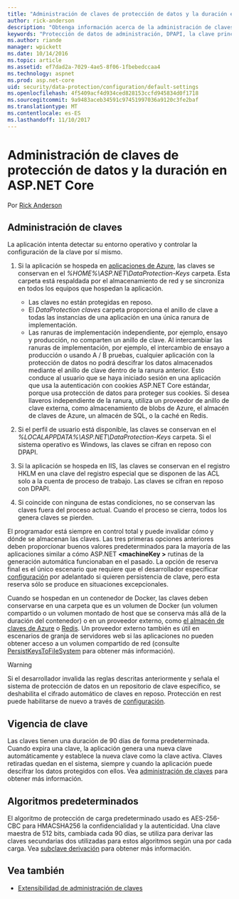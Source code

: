 ```yaml
---
title: "Administración de claves de protección de datos y la duración en ASP.NET Core"
author: rick-anderson
description: "Obtenga información acerca de la administración de claves de protección de datos y la duración en ASP.NET Core."
keywords: "Protección de datos de administración, DPAPI, la clave principal de ASP.NET, vigencia de clave"
ms.author: riande
manager: wpickett
ms.date: 10/14/2016
ms.topic: article
ms.assetid: ef7dad2a-7029-4ae5-8f06-1fbebedccaa4
ms.technology: aspnet
ms.prod: asp.net-core
uid: security/data-protection/configuration/default-settings
ms.openlocfilehash: 4f5409acf4d934ced828153ccfd945834d0f1718
ms.sourcegitcommit: 9a9483aceb34591c97451997036a9120c3fe2baf
ms.translationtype: MT
ms.contentlocale: es-ES
ms.lasthandoff: 11/10/2017
---
```

# <a name="data-protection-key-management-and-lifetime-in-aspnet-core"></a>Administración de claves de protección de datos y la duración en ASP.NET Core

Por [Rick Anderson](https://twitter.com/RickAndMSFT)

## <a name="key-management"></a>Administración de claves

La aplicación intenta detectar su entorno operativo y controlar la configuración de la clave por sí mismo.

1. Si la aplicación se hospeda en [aplicaciones de Azure](https://azure.microsoft.com/services/app-service/), las claves se conservan en el *%HOME%\ASP.NET\DataProtection-Keys* carpeta. Esta carpeta está respaldada por el almacenamiento de red y se sincroniza en todos los equipos que hospedan la aplicación.
   * Las claves no están protegidas en reposo.
   * El *DataProtection claves* carpeta proporciona el anillo de clave a todas las instancias de una aplicación en una única ranura de implementación.
   * Las ranuras de implementación independiente, por ejemplo, ensayo y producción, no comparten un anillo de clave. Al intercambiar las ranuras de implementación, por ejemplo, el intercambio de ensayo a producción o usando A / B pruebas, cualquier aplicación con la protección de datos no podrá descifrar los datos almacenados mediante el anillo de clave dentro de la ranura anterior. Esto conduce al usuario que se haya iniciado sesión en una aplicación que usa la autenticación con cookies ASP.NET Core estándar, porque usa protección de datos para proteger sus cookies. Si desea llaveros independiente de la ranura, utiliza un proveedor de anillo de clave externa, como almacenamiento de blobs de Azure, el almacén de claves de Azure, un almacén de SQL, o la caché en Redis.

1. Si el perfil de usuario está disponible, las claves se conservan en el *%LOCALAPPDATA%\ASP.NET\DataProtection-Keys* carpeta. Si el sistema operativo es Windows, las claves se cifran en reposo con DPAPI.

1. Si la aplicación se hospeda en IIS, las claves se conservan en el registro HKLM en una clave del registro especial que se disponen de las ACL solo a la cuenta de proceso de trabajo. Las claves se cifran en reposo con DPAPI.

1. Si coincide con ninguna de estas condiciones, no se conservan las claves fuera del proceso actual. Cuando el proceso se cierra, todos los genera claves se pierden.

El programador está siempre en control total y puede invalidar cómo y dónde se almacenan las claves. Las tres primeras opciones anteriores deben proporcionar buenos valores predeterminados para la mayoría de las aplicaciones similar a cómo ASP.NET  **\<machineKey >** rutinas de la generación automática funcionaban en el pasado. La opción de reserva final es el único escenario que requiere que el desarrollador especificar [configuración](xref:security/data-protection/configuration/overview) por adelantado si quieren persistencia de clave, pero esta reserva sólo se produce en situaciones excepcionales.

Cuando se hospedan en un contenedor de Docker, las claves deben conservarse en una carpeta que es un volumen de Docker (un volumen compartido o un volumen montado de host que se conserva más allá de la duración del contenedor) o en un proveedor externo, como [el almacén de claves de Azure](https://azure.microsoft.com/services/key-vault/) o [Redis](https://redis.io/). Un proveedor externo también es útil en escenarios de granja de servidores web si las aplicaciones no pueden obtener acceso a un volumen compartido de red (consulte [PersistKeysToFileSystem](xref:security/data-protection/configuration/overview#persistkeystofilesystem) para obtener más información).

> [!WARNING]
> Si el desarrollador invalida las reglas descritas anteriormente y señala el sistema de protección de datos en un repositorio de clave específico, se deshabilita el cifrado automático de claves en reposo. Protección en rest puede habilitarse de nuevo a través de [configuración](xref:security/data-protection/configuration/overview).

## <a name="key-lifetime"></a>Vigencia de clave

Las claves tienen una duración de 90 días de forma predeterminada. Cuando expira una clave, la aplicación genera una nueva clave automáticamente y establece la nueva clave como la clave activa. Claves retiradas quedan en el sistema, siempre y cuando la aplicación puede descifrar los datos protegidos con ellos. Vea [administración de claves](xref:security/data-protection/implementation/key-management#key-expiration-and-rolling) para obtener más información.

## <a name="default-algorithms"></a>Algoritmos predeterminados

El algoritmo de protección de carga predeterminado usado es AES-256-CBC para HMACSHA256 la confidencialidad y la autenticidad. Una clave maestra de 512 bits, cambiada cada 90 días, se utiliza para derivar las claves secundarias dos utilizadas para estos algoritmos según una por cada carga. Vea [subclave derivación](xref:security/data-protection/implementation/subkeyderivation#additional-authenticated-data-and-subkey-derivation) para obtener más información.

## <a name="see-also"></a>Vea también

* [Extensibilidad de administración de claves](xref:security/data-protection/extensibility/key-management)
